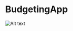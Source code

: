 # BudgetingApp
![Alt text](https://cdn.discordapp.com/attachments/1066179828706967615/1191582702445531186/image.png?ex=65a5f6de&is=659381de&hm=e81a0a4704b3ad493509d8f8a2599152698ee875a14773a1e66ea34b748de956&)
